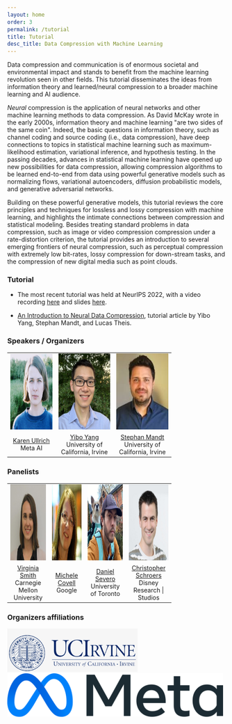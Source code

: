 ```yaml
---
layout: home
order: 3
permalink: /tutorial
title: Tutorial
desc_title: Data Compression with Machine Learning
---
```



Data compression and communication is of enormous societal and environmental impact and stands to benefit from the machine learning revolution seen in other fields. This tutorial disseminates the ideas from information theory and learned/neural compression to a broader machine learning and AI audience.

*Neural* compression is the application of neural networks and other machine learning methods to data compression.
As David McKay wrote in the early 2000s, information theory and machine learning "are two sides of the same coin". Indeed, the basic questions in information theory, such as channel coding and source coding (i.e., data compression), have deep connections to topics in statistical machine learning such as maximum-likelihood estimation, variational inference, and hypothesis testing. In the passing decades, advances in statistical machine learning have opened up new possibilities for data compression, allowing compression algorithms to be learned end-to-end from data using powerful generative models such as normalizing flows, variational autoencoders, diffusion probabilistic models, and generative adversarial networks.

Building on these powerful generative models, this tutorial reviews the core principles and techniques for lossless and lossy compression with machine learning, and highlights the intimate connections between compression and statistical modeling.
Besides treating standard problems in data compression, such as image or video compression compression under a rate-distortion criterion, the tutorial provides an introduction to several emerging frontiers of neural compression, such as perceptual compression with extremely low bit-rates, lossy compression for down-stream tasks, and the compression of new digital media such as point clouds.


### Tutorial

- The most recent tutorial was held at NeurIPS 2022, with a video recording [here](https://neurips.cc/virtual/2022/tutorial/55811) and slides [here](https://drive.google.com/drive/u/1/folders/1hIpZEh342rN8PzvdBBIfu655yjSAqwwu).

- [An Introduction to Neural Data Compression](https://arxiv.org/abs/2202.06533), tutorial article by Yibo Yang, Stephan Mandt, and Lucas Theis.

### Speakers / Organizers

<table style="width:75%">
  <tr>
    <td style="text-align:center"><img src="assets/img/karen_ullrich.jpg" height="175"></td>
    <td style="text-align:center"><img src="assets/img/yibo_yang.jpg" height="175"></td>
    <td style="text-align:center"><img src="assets/img/stephan_mandt.jpg" height="175"></td>
  </tr>
  <tr>
    <td style="text-align:center"><a href="https://karenullrich.info">Karen Ullrich</a> <br>Meta AI</td>
    <td style="text-align:center"><a href="https://yiboyang.com">Yibo Yang</a> <br> University of California, Irvine</td>
    <td style="text-align:center"><a href="http://www.stephanmandt.com">Stephan Mandt</a> <br> University of California, Irvine</td>
  </tr>
</table>

### Panelists

<table style="width:75%">
  <tr>
    <td style="text-align:center"><img src="assets/img/virginia_smith.png" height="175"></td>
    <td style="text-align:center"><img src="assets/img/michele_covell.jpg" height="175"></td>
    <td style="text-align:center"><img src="assets/img/daniel_severo.jpg" height="175"></td>
    <td style="text-align:center"><img src="assets/img/christopher_schroers.jpg" height="175"></td>
  </tr>
  <tr>
    <td style="text-align:center"><a href="https://www.cs.cmu.edu/~smithv">Virginia Smith</a> <br> Carnegie Mellon University</td>
    <td style="text-align:center"><a href="https://research.google/people/author85/">Michele Covell</a> <br> Google</td>
    <td style="text-align:center"><a href="https://dsevero.com">Daniel Severo</a> <br>University of Toronto</td>
    <td style="text-align:center"><a href="https://studios.disneyresearch.com/people/christopher-schroers/">Christopher Schroers</a> <br> Disney Research | Studios</td>
  </tr>
</table>


### Organizers affiliations
<td style="text-align:center"><img src="assets/img/logo_uci.jpg" height="100"></td>
<br>


<td style="text-align:center"><img src="assets/img/logo_meta.png" height="100"></td>

